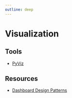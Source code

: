 ```yaml
---
outline: deep
---
```


# Visualization

## Tools

- [PyViz](https://pyviz.org/overviews/index.html)

## Resources

- [Dashboard Design Patterns](https://dashboarddesignpatterns.github.io/)
